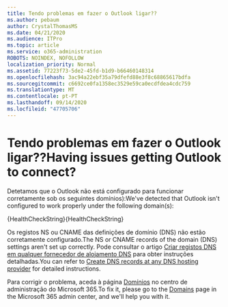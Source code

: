 ```yaml
---
title: Tendo problemas em fazer o Outlook ligar??
ms.author: pebaum
author: CrystalThomasMS
ms.date: 04/21/2020
ms.audience: ITPro
ms.topic: article
ms.service: o365-administration
ROBOTS: NOINDEX, NOFOLLOW
localization_priority: Normal
ms.assetid: 77223f73-5de2-45fd-b1d9-b66460148314
ms.openlocfilehash: 3ac94a22ebf35a79dfefd88e3f8c68865617bdfa
ms.sourcegitcommit: c6692ce0fa1358ec3529e59ca0ecdfdea4cdc759
ms.translationtype: MT
ms.contentlocale: pt-PT
ms.lasthandoff: 09/14/2020
ms.locfileid: "47705706"
---
```

# <a name="having-issues-getting-outlook-to-connect"></a><span data-ttu-id="1d706-102">Tendo problemas em fazer o Outlook ligar??</span><span class="sxs-lookup"><span data-stu-id="1d706-102">Having issues getting Outlook to connect?</span></span>

<span data-ttu-id="1d706-103">Detetamos que o Outlook não está configurado para funcionar corretamente sob os seguintes domínios):</span><span class="sxs-lookup"><span data-stu-id="1d706-103">We've detected that Outlook isn't configured to work properly under the following domain(s):</span></span>
  
<span data-ttu-id="1d706-104">{HealthCheckString}</span><span class="sxs-lookup"><span data-stu-id="1d706-104">{HealthCheckString}</span></span>
  
<span data-ttu-id="1d706-105">Os registos NS ou CNAME das definições de domínio (DNS) não estão corretamente configurado.</span><span class="sxs-lookup"><span data-stu-id="1d706-105">The NS or CNAME records of the domain (DNS) settings aren't set up correctly.</span></span> <span data-ttu-id="1d706-106">Pode consultar o artigo [Criar registos DNS em qualquer fornecedor de alojamento DNS](https://docs.microsoft.com/microsoft-365/admin/get-help-with-domains/create-dns-records-at-any-dns-hosting-provider) para obter instruções detalhadas.</span><span class="sxs-lookup"><span data-stu-id="1d706-106">You can refer to [Create DNS records at any DNS hosting provider](https://docs.microsoft.com/microsoft-365/admin/get-help-with-domains/create-dns-records-at-any-dns-hosting-provider) for detailed instructions.</span></span> 
  
<span data-ttu-id="1d706-107">Para corrigir o problema, aceda à página [Domínios](https://admin.microsoft.com/adminportal/home#/Domains) no centro de administração do Microsoft 365.</span><span class="sxs-lookup"><span data-stu-id="1d706-107">To fix it, please go to the [Domains](https://admin.microsoft.com/adminportal/home#/Domains) page in the Microsoft 365 admin center, and we'll help you with it.</span></span> 
